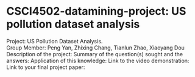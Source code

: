 # CSCI4502-datamining-project: US pollution dataset analysis
Project: US Pollution Dataset Analysis.</br>
Group Member: Peng Yan, Zhixing Chang, Tianlun Zhao, Xiaoyang Dou
Description of the project:
Summary of the question(s) sought and the answers:
Application of this knowledge:
Link to the video demonstration:
Link to your final project paper:
